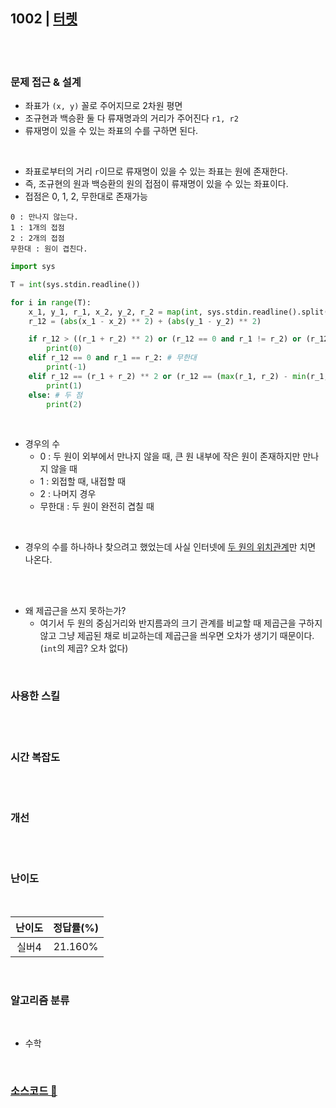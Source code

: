 ## 1002 | <a href="https://www.acmicpc.net/problem/1002">터렛</a>

<br>
<br>

### 문제 접근 & 설계

- 좌표가 `(x, y)` 꼴로 주어지므로 2차원 평면
- 조규현과 백승환 둘 다 류재명과의 거리가 주어진다 `r1, r2`
- 류재명이 있을 수 있는 좌표의 수를 구하면 된다.

<br>

- 좌표로부터의 거리 `r`이므로 류재명이 있을 수 있는 좌표는 원에 존재한다.
- 즉, 조규현의 원과 백승환의 원의 접점이 류재명이 있을 수 있는 좌표이다.
- 접점은 0, 1, 2, 무한대로 존재가능

```
0 : 만나지 않는다.
1 : 1개의 접점
2 : 2개의 접점
무한대 : 원이 겹친다.
```

```python
import sys

T = int(sys.stdin.readline())

for i in range(T):
    x_1, y_1, r_1, x_2, y_2, r_2 = map(int, sys.stdin.readline().split())
    r_12 = (abs(x_1 - x_2) ** 2) + (abs(y_1 - y_2) ** 2)

    if r_12 > ((r_1 + r_2) ** 2) or (r_12 == 0 and r_1 != r_2) or (r_12 < (max(r_1, r_2) - min(r_1, r_2)) ** 2): # 둘이 안만남
        print(0)
    elif r_12 == 0 and r_1 == r_2: # 무한대
        print(-1)
    elif r_12 == (r_1 + r_2) ** 2 or (r_12 == (max(r_1, r_2) - min(r_1, r_2)) ** 2): # 한 점
        print(1)
    else: # 두 점
        print(2)

```

<br>

- 경우의 수
  - 0 : 두 원이 외부에서 만나지 않을 때, 큰 원 내부에 작은 원이 존재하지만 만나지 않을 때
  - 1 : 외접할 때, 내접할 때
  - 2 : 나머지 경우
  - 무한대 : 두 원이 완전히 겹칠 때

<br>

- 경우의 수를 하나하나 찾으려고 했었는데 사실 인터넷에 <a href="https://mathbang.net/101">두 원의 위치관계</a>만 치면 나온다.

<br>
<br>

- 왜 제곱근을 쓰지 못하는가?
  - 여기서 두 원의 중심거리와 반지름과의 크기 관계를 비교할 때 제곱근을 구하지 않고 그냥 제곱된 채로 비교하는데 제곱근을 씌우면 오차가 생기기 때문이다. (`int`의 제곱? 오차 없다)

<br>

### 사용한 스킬

<br>

<br>

### 시간 복잡도

<br>

<br>

### 개선

<br>

<br>

### 난이도

<br>

| 난이도 | 정답률(%) |
| :----: | :-------: |
| 실버4  |  21.160%  |

<br>

### 알고리즘 분류

<br>

- 수학

<br>

### <a href="https://github.com/byhhh2/Coding-Test-Preparations/blob/master/Python-BAEKJOON/1002.py">소스코드 📃</a>
